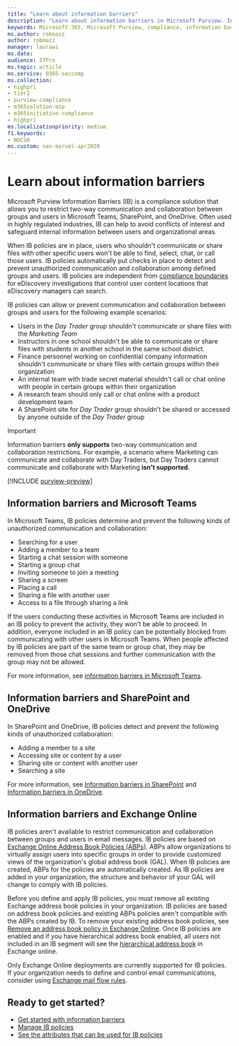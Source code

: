 ```yaml
---
title: "Learn about information barriers"
description: "Learn about information barriers in Microsoft Purview. Information barriers can help to avoid conflicts of interest and safeguard internal information between users and organizational areas."
keywords: Microsoft 365, Microsoft Purview, compliance, information barriers
ms.author: robmazz
author: robmazz
manager: laurawi
ms.date:
audience: ITPro
ms.topic: article
ms.service: O365-seccomp
ms.collection:
- highpri 
- tier2
- purview-compliance
- m365solution-mip
- m365initiative-compliance
- highpri
ms.localizationpriority: medium
f1.keywords:
- NOCSH
ms.custom: seo-marvel-apr2020
---
```


# Learn about information barriers

Microsoft Purview Information Barriers (IB) is a compliance solution that allows you to restrict two-way communication and collaboration between groups and users in Microsoft Teams, SharePoint, and OneDrive. Often used in highly regulated industries, IB can help to avoid conflicts of interest and safeguard internal information between users and organizational areas.

When IB policies are in place, users who shouldn't communicate or share files with other specific users won't be able to find, select, chat, or call those users. IB policies automatically put checks in place to detect and prevent unauthorized communication and collaboration among defined groups and users. IB policies are independent from [compliance boundaries](/microsoft-365/compliance/set-up-compliance-boundaries) for eDiscovery investigations that control user content locations that eDiscovery managers can search.

IB policies can allow or prevent communication and collaboration between groups and users for the following example scenarios:

- Users in the *Day Trader* group shouldn't communicate or share files with the *Marketing Team*
- Instructors in one school shouldn't be able to communicate or share files with students in another school in the same school district.
- Finance personnel working on confidential company information shouldn't communicate or share files with certain groups within their organization
- An internal team with trade secret material shouldn't call or chat online with people in certain groups within their organization
- A research team should only call or chat online with a product development team
- A SharePoint site for *Day Trader* group shouldn't be shared or accessed by anyone outside of the *Day Trader* group

> [!IMPORTANT]
> Information barriers **only supports** two-way communication and collaboration restrictions. For example, a scenario where Marketing can communicate and collaborate with Day Traders, but Day Traders cannot communicate and collaborate with Marketing **isn't supported**.

[!INCLUDE [purview-preview](../includes/purview-preview.md)]

## Information barriers and Microsoft Teams

In Microsoft Teams, IB policies determine and prevent the following kinds of unauthorized communication and collaboration:

- Searching for a user
- Adding a member to a team
- Starting a chat session with someone
- Starting a group chat
- Inviting someone to join a meeting
- Sharing a screen
- Placing a call
- Sharing a file with another user
- Access to a file through sharing a link

If the users conducting these activities in Microsoft Teams are included in an IB policy to prevent the activity, they won't be able to proceed. In addition, everyone included in an IB policy can be potentially blocked from communicating with other users in Microsoft Teams. When people affected by IB policies are part of the same team or group chat, they may be removed from those chat sessions and further communication with the group may not be allowed.

For more information, see [information barriers in Microsoft Teams](/MicrosoftTeams/information-barriers-in-teams).

## Information barriers and SharePoint and OneDrive

In SharePoint and OneDrive, IB policies detect and prevent the following kinds of unauthorized collaboration:

- Adding a member to a site
- Accessing site or content by a user
- Sharing site or content with another user
- Searching a site

For more information, see [Information barriers in SharePoint](/sharepoint/information-barriers) and [Information barriers in OneDrive](/onedrive/information-barriers).

## Information barriers and Exchange Online

IB policies aren't available to restrict communication and collaboration between groups and users in email messages. IB policies are based on [Exchange Online Address Book Policies (ABPs)](/exchange/address-books/address-book-policies/address-book-policies). ABPs allow organizations to virtually assign users into specific groups in order to provide customized views of the organization's global address book (GAL). When IB policies are created, ABPs for the policies are automatically created. As IB policies are added in your organization, the structure and behavior of your GAL will change to comply with IB policies.

Before you define and apply IB policies, you must remove all existing Exchange address book policies in your organization. IB policies are based on address book policies and existing ABPs policies aren't compatible with the ABPs created by IB. To remove your existing address book policies, see [Remove an address book policy in Exchange Online](/exchange/address-books/address-book-policies/remove-an-address-book-policy). Once IB policies are enabled and if you have hierarchical address book enabled, all users not included in an IB segment will see the [hierarchical address book](/exchange/address-books/hierarchical-address-books/hierarchical-address-books) in Exchange online.

Only Exchange Online deployments are currently supported for IB policies. If your organization needs to define and control email communications, consider using [Exchange mail flow rules](/exchange/security-and-compliance/mail-flow-rules/mail-flow-rules).

## Ready to get started?

- [Get started with information barriers](information-barriers-policies.md)
- [Manage IB policies](information-barriers-edit-segments-policies.md)
- [See the attributes that can be used for IB policies](information-barriers-attributes.md)
